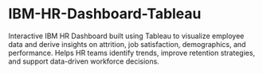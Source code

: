 # IBM-HR-Dashboard-Tableau
Interactive IBM HR Dashboard built using Tableau to visualize employee data and derive insights on attrition, job satisfaction, demographics, and performance. Helps HR teams identify trends, improve retention strategies, and support data-driven workforce decisions.
